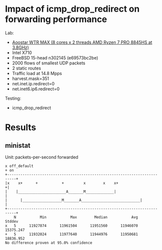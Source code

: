 # Impact of icmp_drop_redirect on forwarding performance

Lab:
  - [Aoostar WTR MAX (8 cores x 2 threads AMD Ryzen 7 PRO 8845HS at 3.8GHz)](https://aoostar.com/products/aoostar-wtr-max-amd-r7-pro-8845hs-11-bays-mini-pc)
  - Intel X710
  - FreeBSD 15-head n302145 (e69573bc2be)
  - 2000 flows of smallest UDP packets
  - 2 static routes
  - Traffic load at 14.8 Mpps
  - harvest.mask=351
  - net.inet.ip.redirect=0
  - net.inet6.ip6.redirect=0

Testing:
  - icmp_drop_redirect

# Results

## ministat

Unit: packets-per-second forwarded

```
x off_default
+ on
+--------------------------------------------------------------------------+
|x    x+      +           +         x        x    x+                      +|
|    |______________________A_______M_____________|                        |
|      |__________________M_______A___________________________|            |
+--------------------------------------------------------------------------+
    N           Min           Max        Median           Avg        Stddev
x   5      11927874      11961504      11951560      11946070     15375.247
+   5      11932024      11977640      11944976      11950681     18836.952
No difference proven at 95.0% confidence
```
